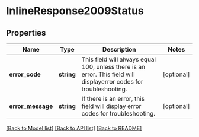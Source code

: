 # InlineResponse2009Status

## Properties
Name | Type | Description | Notes
------------ | ------------- | ------------- | -------------
**error_code** | **string** | This field will always equal 100, unless there is an error.  This field will displayerror codes for troubleshooting. | [optional] 
**error_message** | **string** | If there is an error, this field will display error codes for troubleshooting. | [optional] 

[[Back to Model list]](../../README.md#documentation-for-models) [[Back to API list]](../../README.md#documentation-for-api-endpoints) [[Back to README]](../../README.md)

